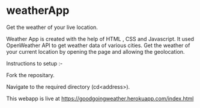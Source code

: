 # weatherApp
Get the weather of your live location.

Weather App is created with the help of HTML , CSS and Javascript. It used OpenWeather API to get weather data of various cities. Get the weather of your current location by opening the page and allowing the geolocation.

Instructions to setup :-

Fork the repositary.

Navigate to the required directory (cd\<address\>).

This webapp is live at https://goodgoingweather.herokuapp.com/index.html
